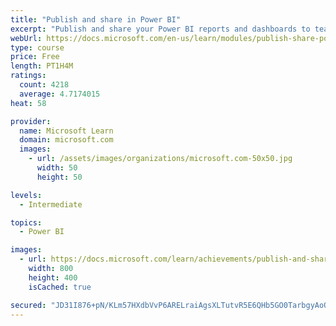 ```yaml
---
title: "Publish and share in Power BI"
excerpt: "Publish and share your Power BI reports and dashboards to teammates in your organization or to everyone on the web."
webUrl: https://docs.microsoft.com/en-us/learn/modules/publish-share-power-bi/
type: course
price: Free
length: PT1H4M
ratings:
  count: 4218
  average: 4.7174015
heat: 58

provider:
  name: Microsoft Learn
  domain: microsoft.com
  images:
    - url: /assets/images/organizations/microsoft.com-50x50.jpg
      width: 50
      height: 50

levels:
  - Intermediate

topics:
  - Power BI

images:
  - url: https://docs.microsoft.com/learn/achievements/publish-and-share-with-power-bi-desktop-social.png
    width: 800
    height: 400
    isCached: true

secured: "JD31I876+pN/KLm57HXdbVvP6ARELraiAgsXLTutvR5E6QHb5GO0TarbgyAoOxKIKdOOfdGs//dD+e1vozhDTdoU5lOy9Rz++UpZPVxPG1DxyMaTYkfycizJ7CavHD20gQI0UdSP7R12GGG5beLe8hOs3j5G+xzCrD7YqmiiPkqGnO0da8rfIwKIF+3+/js2eXW2VSXFiAJxsKCQQi831ch7QkAxzkkBU7iVFEA9sntD0XowTrXXRTy+b526e65AL1RyhyWpJCfUkghtSbS3eC6SErecEekTJCr3FlywKfQ2dt/EAq6bAbdBWKGvBi7TifxURyba8hk8D19KwcpTt6Y/WiNQeTq8ubYKjdjcM1vFgQjWIYyg5WHdmk8PnUg/KJO0vP4BlRssjSDf7cmUnEdknVcWX5+sSvFSbo/w54Y=;wT/JVv8pwLmwMnp4kvFYAg=="
---
```


